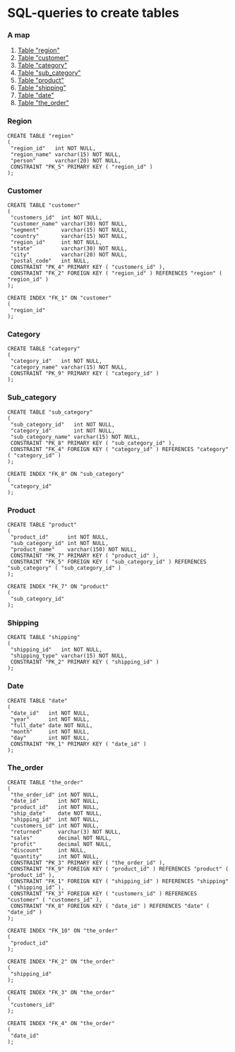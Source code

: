 # SQL-queries to create tables
### A map

1) [Table "region"](#Region)
2) [Table "customer"](#Customer)
3) [Table "category"](#Category)
4) [Table "sub_category"](#sub_category)
5) [Table "product"](#product)
6) [Table "shipping"](#shipping)
7) [Table "date"](#date)
8) [Table "the_order"](#the_order)



### Region

    CREATE TABLE "region"
    (
     "region_id"   int NOT NULL,
     "region_name" varchar(15) NOT NULL,
     "person"      varchar(20) NOT NULL,
     CONSTRAINT "PK_5" PRIMARY KEY ( "region_id" )
    );


### Customer

    CREATE TABLE "customer"
    (
     "customers_id"  int NOT NULL,
     "customer_name" varchar(30) NOT NULL,
     "segment"       varchar(15) NOT NULL,
     "country"       varchar(15) NOT NULL,
     "region_id"     int NOT NULL,
     "state"         varchar(30) NOT NULL,
     "city"          varchar(20) NOT NULL,
     "postal_code"   int NULL,
     CONSTRAINT "PK_4" PRIMARY KEY ( "customers_id" ),
     CONSTRAINT "FK_2" FOREIGN KEY ( "region_id" ) REFERENCES "region" ( "region_id" )
    );

    CREATE INDEX "FK_1" ON "customer"
    (
     "region_id"
    );


### Category

    CREATE TABLE "category"
    (
     "category_id"   int NOT NULL,
     "category_name" varchar(15) NOT NULL,
     CONSTRAINT "PK_9" PRIMARY KEY ( "category_id" )
    );

### Sub_category

    CREATE TABLE "sub_category"
    (
     "sub_category_id"   int NOT NULL,
     "category_id"       int NOT NULL,
     "sub_category_name" varchar(15) NOT NULL,
     CONSTRAINT "PK_8" PRIMARY KEY ( "sub_category_id" ),
     CONSTRAINT "FK_4" FOREIGN KEY ( "category_id" ) REFERENCES "category" ( "category_id" )
    );

    CREATE INDEX "FK_8" ON "sub_category"
    (
     "category_id"
    );


### Product

    CREATE TABLE "product"
    (
     "product_id"      int NOT NULL,
     "sub_category_id" int NOT NULL,
     "product_name"    varchar(150) NOT NULL,
     CONSTRAINT "PK_7" PRIMARY KEY ( "product_id" ),
     CONSTRAINT "FK_5" FOREIGN KEY ( "sub_category_id" ) REFERENCES "sub_category" ( "sub_category_id" )
    );

    CREATE INDEX "FK_7" ON "product"
    (
     "sub_category_id"
    );


### Shipping


    CREATE TABLE "shipping"
    (
     "shipping_id"   int NOT NULL,
     "shipping_type" varchar(15) NOT NULL,
     CONSTRAINT "PK_2" PRIMARY KEY ( "shipping_id" )
    );


### Date


    CREATE TABLE "date"
    (
     "date_id"   int NOT NULL,
     "year"      int NOT NULL,
     "full_date" date NOT NULL,
     "month"     int NOT NULL,
     "day"       int NOT NULL,
     CONSTRAINT "PK_1" PRIMARY KEY ( "date_id" )
    );


### The_order


    CREATE TABLE "the_order"
    (
     "the_order_id" int NOT NULL,
     "date_id"      int NOT NULL,
     "product_id"   int NOT NULL,
     "ship_date"    date NOT NULL,
     "shipping_id"  int NOT NULL,
     "customers_id" int NOT NULL,
     "returned"     varchar(3) NOT NULL,
     "sales"        decimal NOT NULL,
     "profit"       decimal NOT NULL,
     "discount"     int NULL,
     "quantity"     int NOT NULL,
     CONSTRAINT "PK_3" PRIMARY KEY ( "the_order_id" ),
     CONSTRAINT "FK_9" FOREIGN KEY ( "product_id" ) REFERENCES "product" ( "product_id" ),
     CONSTRAINT "FK_1" FOREIGN KEY ( "shipping_id" ) REFERENCES "shipping" ( "shipping_id" ),
     CONSTRAINT "FK_3" FOREIGN KEY ( "customers_id" ) REFERENCES "customer" ( "customers_id" ),
     CONSTRAINT "FK_8" FOREIGN KEY ( "date_id" ) REFERENCES "date" ( "date_id" )
    );

    CREATE INDEX "FK_10" ON "the_order"
    (
     "product_id"
    );

    CREATE INDEX "FK_2" ON "the_order"
    (
     "shipping_id"
    );

    CREATE INDEX "FK_3" ON "the_order"
    (
     "customers_id"
    );

    CREATE INDEX "FK_4" ON "the_order"
    (
     "date_id"
    );